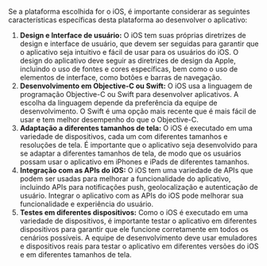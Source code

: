 Se a plataforma escolhida for o iOS, é importante considerar as seguintes características específicas desta plataforma ao desenvolver o aplicativo:

1. **Design e Interface de usuário:** O iOS tem suas próprias diretrizes de design e interface de usuário, que devem ser seguidas para garantir que o aplicativo seja intuitivo e fácil de usar para os usuários do iOS. O design do aplicativo deve seguir as diretrizes de design da Apple, incluindo o uso de fontes e cores específicas, bem como o uso de elementos de interface, como botões e barras de navegação.
2. **Desenvolvimento em Objective-C ou Swift:** O iOS usa a linguagem de programação Objective-C ou Swift para desenvolver aplicativos. A escolha da linguagem depende da preferência da equipe de desenvolvimento. O Swift é uma opção mais recente que é mais fácil de usar e tem melhor desempenho do que o Objective-C.
3. **Adaptação a diferentes tamanhos de tela:** O iOS é executado em uma variedade de dispositivos, cada um com diferentes tamanhos e resoluções de tela. É importante que o aplicativo seja desenvolvido para se adaptar a diferentes tamanhos de tela, de modo que os usuários possam usar o aplicativo em iPhones e iPads de diferentes tamanhos.
4. **Integração com as APIs do iOS:** O iOS tem uma variedade de APIs que podem ser usadas para melhorar a funcionalidade do aplicativo, incluindo APIs para notificações push, geolocalização e autenticação de usuário. Integrar o aplicativo com as APIs do iOS pode melhorar sua funcionalidade e experiência do usuário.
5. **Testes em diferentes dispositivos:** Como o iOS é executado em uma variedade de dispositivos, é importante testar o aplicativo em diferentes dispositivos para garantir que ele funcione corretamente em todos os cenários possíveis. A equipe de desenvolvimento deve usar emuladores e dispositivos reais para testar o aplicativo em diferentes versões do iOS e em diferentes tamanhos de tela.
